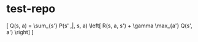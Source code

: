 test-repo
=========
\[
Q(s, a) = \sum_{s'} P(s' \,|\, s, a) \left[ R(s, a, s') + \gamma \max_{a'} Q(s', a') \right]
\]
